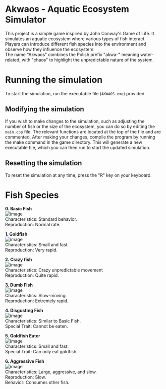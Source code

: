 # Akwaos - Aquatic Ecosystem Simulator

This project is a simple game inspired by John Conway's Game of Life. It simulates an aquatic ecosystem where various types of fish interact. Players can introduce different fish species into the environment and observe how they influence the ecosystem.
<br>
The name "Akwaos" combines the Polish prefix "akwa-" meaning water-related, with "chaos" to highlight the unpredictable nature of the system.

# Running the simulation

To start the simulation, run the executable file (`AKWAOS.exe`) provided.

## Modifying the simulation
If you wish to make changes to the simulation, such as adjusting the number of fish or the size of the ecosystem, you can do so by editing the `main.cpp` file. The relevant functions are located at the top of the file and are commented. After making your changes, compile the program by running the make command in the game directory. This will generate a new executable file, which you can then run to start the updated simulation.

## Resetting the simulation
To reset the simulation at any time, press the "R" key on your keyboard. 

# Fish Species

 **0. Basic Fish**<br> 
  ![image](https://github.com/jotzet/Akwaos/assets/91730870/f10290a9-4da8-41cf-883a-14daa09ec106) <br> 
  Characteristics: Standard behavior. <br>
  Reproduction: Normal rate. <br>


**1. Goldfish** <br> 
  ![image](https://github.com/jotzet/Akwaos/assets/91730870/6c9d6155-f4ec-41d3-99a3-3039ab39c18d)
 <br>
  Characteristics: Small and fast. <br>
  Reproduction: Very rapid. <br>

**2. Crazy fish** <br> 
 ![image](https://github.com/jotzet/Akwaos/assets/91730870/e2b625ed-60a3-4429-9aae-88ab011f6960)
 <br>
  Characteristics: Crazy unpredictable movement <br>
  Reproduction: Quite rapid. <br>

**3. Dumb Fish** <br> 
![image](https://github.com/jotzet/Akwaos/assets/91730870/f41de752-a738-4150-8e0c-ec6086563671)
 <br>
  Characteristics: Slow-moving. <br>
  Reproduction: Extremely rapid. <br>

 **4. Disgusting Fish** <br> 
 ![image](https://github.com/jotzet/Akwaos/assets/91730870/310a1cde-f7bb-42ae-ad46-303f9a7826b2)
 <br>
  Characteristics: Similar to Basic Fish. <br>
  Special Trait: Cannot be eaten. <br>

 **5. Goldfish Eater** <br> 
 ![image](https://github.com/jotzet/Akwaos/assets/91730870/aeae0e8b-77e3-4ec9-a394-1e0c4c26120e)
 <br>
  Characteristics: Small and fast. <br>
  Special Trait: Can only eat goldfish. <br>

**6. Aggressive Fish** <br> 
![image](https://github.com/jotzet/Akwaos/assets/91730870/1e042cf1-7b1c-4b55-980b-d84b2436bf80) <br>
  Characteristics: Large, aggressive, and slow. <br>
  Reproduction: Slow. <br>
  Behavior: Consumes other fish. <br>

